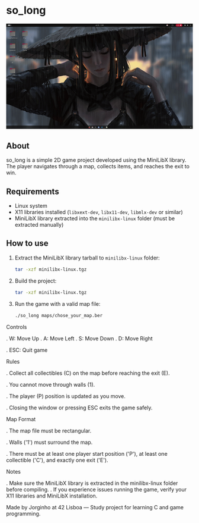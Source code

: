 # so_long

![Game Preview](so_long.gif)

## About

so_long is a simple 2D game project developed using the MiniLibX library. The player navigates through a map, collects items, and reaches the exit to win.

## Requirements

- Linux system
- X11 libraries installed (`libxext-dev`, `libx11-dev`, `libmlx-dev` or similar)
- MiniLibX library extracted into the `minilibx-linux` folder (must be extracted manually)

## How to use

1. Extract the MiniLibX library tarball to `minilibx-linux` folder:
   ```bash
   tar -xzf minilibx-linux.tgz

2. Build the project:
   ```bash
   tar -xzf minilibx-linux.tgz

3. Run the game with a valid map file:
   ```bash
   ./so_long maps/chose_your_map.ber

Controls

.  W: Move Up
.  A: Move Left
.  S: Move Down
.  D: Move Right

.  ESC: Quit game


Rules

.    Collect all collectibles (C) on the map before reaching the exit (E).

.    You cannot move through walls (1).

.    The player (P) position is updated as you move.

.    Closing the window or pressing ESC exits the game safely.


Map Format

.    The map file must be rectangular.

.    Walls ('1') must surround the map.

.    There must be at least one player start position ('P'), at least one collectible ('C'), and exactly one exit ('E').


Notes

.    Make sure the MiniLibX library is extracted in the minilibx-linux folder before compiling.
.    If you experience issues running the game, verify your X11 libraries and MiniLibX installation.

Made by Jorginho at 42 Lisboa — Study project for learning C and game programming.
 
